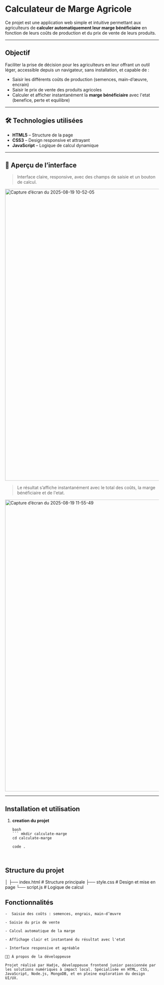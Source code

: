 #  Calculateur de Marge Agricole

Ce projet est une application web simple et intuitive permettant aux agriculteurs de **calculer automatiquement leur marge bénéficiaire** en fonction de leurs coûts de production et du prix de vente de leurs produits.

---

## Objectif

Faciliter la prise de décision pour les agriculteurs en leur offrant un outil léger, accessible depuis un navigateur, sans installation, et capable de :

- Saisir les différents coûts de production (semences, main-d’œuvre, encrain)
- Saisir le prix de vente des produits agricoles
- Calculer et afficher instantanément la **marge bénéficiaire** avec l'etat (benefice, perte et equilibre)

---

## 🛠️ Technologies utilisées

- **HTML5** – Structure de la page
- **CSS3** – Design responsive et attrayant
- **JavaScript** – Logique de calcul dynamique

---

## 📸 Aperçu de l’interface

> Interface claire, responsive, avec des champs de saisie et un bouton de calcul.
> 
<img width="1850" height="955" alt="Capture d’écran du 2025-08-19 10-52-05" src="https://github.com/user-attachments/assets/54ed6122-2097-4966-9ab2-656576ee7eab" />

> Le résultat s’affiche instantanément avec le total des coûts, la marge bénéficiaire et de l'etat.

<img width="1850" height="955" alt="Capture d’écran du 2025-08-19 11-55-49" src="https://github.com/user-attachments/assets/7151ccd0-dee0-4aec-81b5-cf5bda5f1cac" />


---

##  Installation et utilisation

1. **creation du projet**
   ```
   bash
   ``` mkdir calculate-marge
   cd calculate-marge

   code .

   
   
## Structure du projet  
│
├── index.html       # Structure principale
├── style.css        # Design et mise en page
└── script.js        # Logique de calcul

## Fonctionnalités

    -  Saisie des coûts : semences, engrais, main-d’œuvre

    - Saisie du prix de vente

    - Calcul automatique de la marge

    - Affichage clair et instantané du résultat avec l'etat

    - Interface responsive et agréable

```
👩‍💻 À propos de la développeuse

Projet réalisé par Hadje, développeuse frontend junior passionnée par les solutions numériques à impact local. Spécialisée en HTML, CSS, JavaScript, Node.js, MongoDB, et en pleine exploration du design UI/UX.


